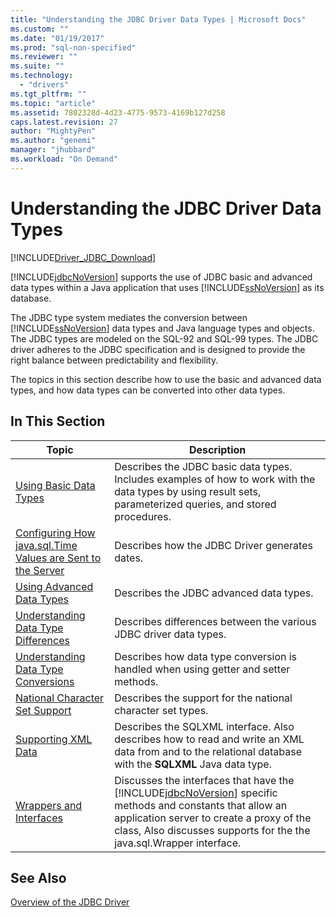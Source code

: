 ```yaml
---
title: "Understanding the JDBC Driver Data Types | Microsoft Docs"
ms.custom: ""
ms.date: "01/19/2017"
ms.prod: "sql-non-specified"
ms.reviewer: ""
ms.suite: ""
ms.technology: 
  - "drivers"
ms.tgt_pltfrm: ""
ms.topic: "article"
ms.assetid: 7802328d-4d23-4775-9573-4169b127d258
caps.latest.revision: 27
author: "MightyPen"
ms.author: "genemi"
manager: "jhubbard"
ms.workload: "On Demand"
---
```

# Understanding the JDBC Driver Data Types
[!INCLUDE[Driver_JDBC_Download](../../includes/driver_jdbc_download.md)]

  [!INCLUDE[jdbcNoVersion](../../includes/jdbcnoversion_md.md)] supports the use of JDBC basic and advanced data types within a Java application that uses [!INCLUDE[ssNoVersion](../../includes/ssnoversion_md.md)] as its database.  
  
 The JDBC type system mediates the conversion between [!INCLUDE[ssNoVersion](../../includes/ssnoversion_md.md)] data types and Java language types and objects. The JDBC types are modeled on the SQL-92 and SQL-99 types. The JDBC driver adheres to the JDBC specification and is designed to provide the right balance between predictability and flexibility.  
  
 The topics in this section describe how to use the basic and advanced data types, and how data types can be converted into other data types.  
  
## In This Section  
  
|Topic|Description|  
|-----------|-----------------|  
|[Using Basic Data Types](../../connect/jdbc/using-basic-data-types.md)|Describes the JDBC basic data types. Includes examples of how to work with the data types by using result sets, parameterized queries, and stored procedures.|  
|[Configuring How java.sql.Time Values are Sent to the Server](../../connect/jdbc/configuring-how-java-sql-time-values-are-sent-to-the-server.md)|Describes how the JDBC Driver generates dates.|  
|[Using Advanced Data Types](../../connect/jdbc/using-advanced-data-types.md)|Describes the JDBC advanced data types.|  
|[Understanding Data Type Differences](../../connect/jdbc/understanding-data-type-differences.md)|Describes differences between the various JDBC driver data types.|  
|[Understanding Data Type Conversions](../../connect/jdbc/understanding-data-type-conversions.md)|Describes how data type conversion is handled when using getter and setter methods.|  
|[National Character Set Support](../../connect/jdbc/national-character-set-support.md)|Describes the support for the national character set types.|  
|[Supporting XML Data](../../connect/jdbc/supporting-xml-data.md)|Describes the SQLXML interface. Also describes how to read and write an XML data from and to the relational database with the **SQLXML** Java data type.|  
|[Wrappers and Interfaces](../../connect/jdbc/wrappers-and-interfaces.md)|Discusses the interfaces that have the [!INCLUDE[jdbcNoVersion](../../includes/jdbcnoversion_md.md)] specific methods and constants that allow an application server to create a proxy of the class, Also discusses supports for the the java.sql.Wrapper interface.|  
  
## See Also  
 [Overview of the JDBC Driver](../../connect/jdbc/overview-of-the-jdbc-driver.md)  
  
  
